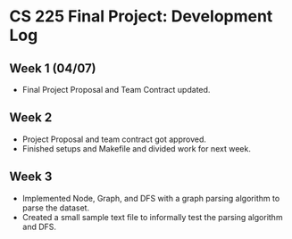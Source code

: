 # CS 225 Final Project: Development Log

## Week 1 (04/07)
- Final Project Proposal and Team Contract updated.

## Week 2 
- Project Proposal and team contract got approved.
- Finished setups and Makefile and divided work for next week.

## Week 3
- Implemented Node, Graph, and DFS with a graph parsing algorithm to parse the dataset.
- Created a small sample text file to informally test the parsing algorithm and DFS.

